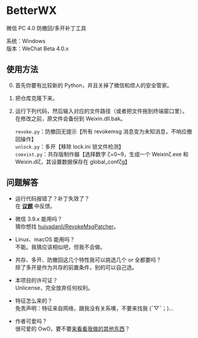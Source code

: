 # BetterWX
微信 PC 4.0 防撤回/多开补丁工具

系统：Windows<br>
版本：WeChat Beta 4.0.x

## 使用方法
0. 首先你要有比较新的 Python，并且关掉了微信和烦人的安全管家。
1. 把仓库克隆下来。
2. 运行下列代码，然后输入对应的文件路径（或者把文件拖到终端窗口里）。<br>
   在修改之前，原文件会备份到 Weixin.dll.bak。
   
   `revoke.py`：防撤回无提示【所有 revokemsg 消息变为未知消息，不响应撤回操作】<br>
   `unlock.py`：多开【移除 lock.ini 锁文件检测】<br>
   `coexist.py`：共存版制作器【选择数字 ζ=0~9，生成一个 Weixinζ.exe 和 Weixin.dlζ，其设置数据保存在 global_confζg】

## 问题解答

- 运行代码报错了？补丁失效了？<br>
  在 [**议题**](https://github.com/zetaloop/BetterWX/issues) 中反馈。

- 微信 3.9.x 能用吗？<br>
  猜你想找 [huiyadanli/RevokeMsgPatcher](https://github.com/huiyadanli/RevokeMsgPatcher)。

- Linux、macOS 能用吗？<br>
  不能。我猜应该相似吧，但我不会做。

- 共存、多开、防撤回这几个特性我可以挑选几个 or 全都要吗？<br>
  除了多开是作为共存的前置条件，别的可以自己选。

- 本项目的许可证？<br>
  Unlicense，完全放弃任何权利。

- 特征怎么来的？<br>
  免责声明：特征来自网络，跟我没有关系噢，不要来找我 (ˉ▽ˉ；)...

- 作者可爱吗？<br>
  很可爱的 OwO，要不要[来看看我做的其他东西](https://github.com/zetaloop)？
